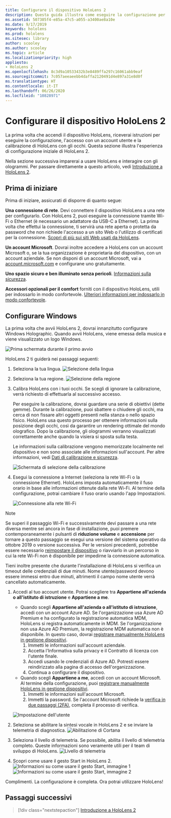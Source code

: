 ```yaml
---
title: Configurare il dispositivo HoloLens 2
description: Questa guida illustra come eseguire la configurazione per la prima volta.  Ti servirà una rete Wi-Fi e un account Microsoft o Azure Active Directory (AAD).
ms.assetid: 507305f4-e85a-47c5-a055-a3400ae8a10e
ms.date: 9/17/2019
keywords: hololens
ms.prod: hololens
ms.sitesec: library
author: scooley
ms.author: scooley
ms.topic: article
ms.localizationpriority: high
appliesto:
- HoloLens 2
ms.openlocfilehash: 8c3d9a10533432b3e8489ffa297c16061abb9eaf
ms.sourcegitcommit: 7c057aeeaeebb4daffa2120491d4e897a31e8d0f
ms.translationtype: HT
ms.contentlocale: it-IT
ms.lasthandoff: 06/26/2020
ms.locfileid: "10828971"
---
```

# Configurare il dispositivo HoloLens 2

La prima volta che accendi il dispositivo HoloLens, riceverai istruzioni per eseguire la configurazione, l'accesso con un account utente e la calibrazione di HoloLens con gli occhi.  Questa sezione illustra l'esperienza di configurazione iniziale di HoloLens 2.

Nella sezione successiva imparerai a usare HoloLens e interagire con gli ologrammi. Per passare direttamente a questo articolo, vedi [Introduzione a HoloLens 2](hololens2-basic-usage.md).

## Prima di iniziare

Prima di iniziare, assicurati di disporre di quanto segue:

**Una connessione di rete**. Devi connettere il dispositivo HoloLens a una rete per configurarlo. Con HoloLens 2, puoi eseguire la connessione tramite Wi-Fi o Ethernet (è necessario un adattatore da USB-C a Ethernet). La prima volta che effettui la connessione, ti servirà una rete aperta o protetta da password che non richiede l'accesso a un sito Web o l'utilizzo di certificati per la connessione. [Scopri di più sui siti Web usati da HoloLens](hololens-offline.md).

**Un account Microsoft**. Dovrai inoltre accedere a HoloLens con un account Microsoft o, se la tua organizzazione è proprietaria del dispositivo, con un account aziendale. Se non disponi di un account Microsoft, vai a [account.microsoft.com](https://account.microsoft.com) e configurane uno gratuitamente.

**Uno spazio sicuro e ben illuminato senza pericoli**. [Informazioni sulla sicurezza](https://go.microsoft.com/fwlink/p/?LinkId=746661).

**Accessori opzionali per il comfort** forniti con il dispositivo HoloLens, utili per indossarlo in modo confortevole. [Ulteriori informazioni per indossarlo in modo confortevole](hololens2-setup.md#adjust-fit).

## Configurare Windows

La prima volta che avvii HoloLens 2, dovrai innanzitutto configurare Windows Holographic.  Quando avvii HoloLens, viene emessa della musica e viene visualizzato un logo Windows.

![Prima schermata durante il primo avvio](images/01-magic-moment.png)

HoloLens 2 ti guiderà nei passaggi seguenti:

1. Seleziona la tua lingua.
    ![Selezione della lingua](images/04-language.png)

1. Seleziona la tua regione.
    ![Selezione della regione](images/05-region.png)

1. Calibra HoloLens con i tuoi occhi.  Se scegli di ignorare la calibrazione, verrà richiesto di effettuarla al successivo accesso.

    Per eseguire la calibrazione, dovrai guardare una serie di obiettivi (dette gemme). Durante la calibrazione, puoi sbattere o chiudere gli occhi, ma cerca di non fissare altri oggetti presenti nella stanza o nello spazio fisico. HoloLens usa questo processo per ottenere informazioni sulla posizione degli occhi, così da garantire un rendering ottimale del mondo olografico. Dopo la calibrazione, gli ologrammi verranno visualizzati correttamente anche quando la visiera si sposta sulla testa.

    Le informazioni sulla calibrazione vengono memorizzate localmente nel dispositivo e non sono associate alle informazioni sull'account. Per altre informazioni, vedi [Dati di calibrazione e sicurezza](hololens-calibration.md#calibration-data-and-security).

    ![Schermata di selezione della calibrazione](images/06-et-corners.png)

1. Esegui la connessione a Internet (seleziona la rete Wi-Fi o la connessione Ethernet).
     HoloLens imposta automaticamente il fuso orario in base alle informazioni ottenute dalla rete Wi-Fi. Al termine della configurazione, potrai cambiare il fuso orario usando l'app Impostazioni.

    ![Connessione alla rete Wi-Fi](images/11-network.png)
> [!NOTE] 
> Se superi il passaggio Wi-Fi e successivamente devi passare a una rete diversa mentre sei ancora in fase di installazione, puoi premere contemporaneamente i pulsanti di **riduzione volume** e **accensione** per tornare a questo passaggio se esegui una versione del sistema operativo da ottobre 2019 o versione successiva. Per le versioni precedenti, potrebbe essere necessario [reimpostare il dispositivo](hololens-recovery.md) o riavviarlo in un percorso in cui la rete Wi-Fi non è disponibile per impedirne la connessione automatica.
> 
> Tieni inoltre presente che durante l'installazione di HoloLens si verifica un timeout delle credenziali di due minuti. Nome utente/password devono essere immessi entro due minuti, altrimenti il campo nome utente verrà cancellato automaticamente.

1. Accedi al tuo account utente. Potrai scegliere tra **Appartiene all'azienda o all'istituto di istruzione** e **Appartiene a me**.
    - Quando scegli **Appartiene all'azienda o all'istituto di istruzione**, accedi con un account Azure AD. Se l'organizzazione usa Azure AD Premium e ha configurato la registrazione automatica MDM, HoloLens si registra automaticamente in MDM. Se l'organizzazione non usa Azure AD Premium, la registrazione MDM automatica non è disponibile. In questo caso, dovrai [registrare manualmente HoloLens in gestione dispositivi](hololens-enroll-mdm.md#enroll-through-settings-app).
        1. Immetti le informazioni sull'account aziendale.
        1. Accetta l'Informativa sulla privacy e il Contratto di licenza con l'utente finale.
        1. Accedi usando le credenziali di Azure AD. Potresti essere reindirizzato alla pagina di accesso dell'organizzazione.
        1. Continua a configurare il dispositivo.
    - Quando scegli **Appartiene a me**, accedi con un account Microsoft. Al termine della configurazione, puoi [registrare manualmente HoloLens in gestione dispositivi](hololens-enroll-mdm.md#enroll-through-settings-app).
        1. Immetti le informazioni sull'account Microsoft.
        2. Immetti la password. Se l'account Microsoft richiede la [verifica in due passaggi (2FA)](https://blogs.technet.microsoft.com/microsoft_blog/2013/04/17/microsoft-account-gets-more-secure/), completa il processo di verifica.

    ![Impostazione dell'utente](images/13-device-owner.png)

1. Seleziona se abilitare la sintesi vocale in HoloLens 2 e se inviare la telemetria di diagnostica.
    ![Abilitazione di Cortana](images/22-do-more-with-voice.png)

1. Seleziona il livello di telemetria. Se possibile, abilita il livello di telemetria completo. Queste informazioni sono veramente utili per il team di sviluppo di HoloLens.
     ![Livello di telemetria](images/24-telemetry.png)

1. Scopri come usare il gesto Start in HoloLens 2.
     ![Informazioni su come usare il gesto Start, immagine 1](images/26-01-startmenu-learning.png) ![Informazioni su come usare il gesto Start, immagine 2](images/26-02-startmenu-learning.png)

Complimenti.  La configurazione è completa. Ora potrai utilizzare HoloLens!

## Passaggi successivi

> [!div class="nextstepaction"]
> [Introduzione a HoloLens 2](hololens2-basic-usage.md)
